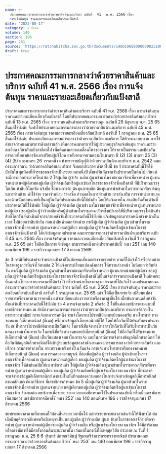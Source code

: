 ```yaml
---
name: >-
  ประกาศคณะกรรมการกลางว่าด้วยราคาสินค้าและบริการ ฉบับที่  41  พ.ศ. 2566 เรื่อง 
  การแจ้งต้นทุน ราคาและรายละเอียดเกี่ยวกับแป้งสาลี
date: '2023-08-17'
category: ง พิเศษ
volume: 140
section: 196
page: 251
source: 'https://ratchakitcha.soc.go.th/documents/140D196S0000000025100.pdf'
draft: true
---
```


# ประกาศคณะกรรมการกลางว่าด้วยราคาสินค้าและบริการ ฉบับที่  41  พ.ศ. 2566 เรื่อง  การแจ้งต้นทุน ราคาและรายละเอียดเกี่ยวกับแป้งสาลี

ประกาศคณะกรรมการกลางว่าด้วยราคาสินค้าและบริการ ฉบับที่ 41 พ.ศ. 2566 เรื่อง การแจ้งต้นทุน ราคาและรายละเอียดเกี่ยวกับแป้งสาลี โดยที่ประกาศคณะกรรมการกลางว่าด้วยราคาสินค้าและบริการ ฉบับที่ 13 พ.ศ. 2565 เรื่อง การกาหนดสินค้าและบริการควบคุม ลงวันที่ 29 มิถุนายน พ.ศ. 25 65 สิ้นผลใช้บังคับ จึงทำให้ประกาศคณะกรรมการกลางว่าด้วยราคาสินค้าและบริการ ฉบับที่ 45 พ.ศ. 2565 เรื่อง การแจ้งต้นทุน ราคาและรายละเอียดเกี่ยวกับแป้งสาลี ลงวันที่ 1 กรกฎาคม พ.ศ. 25 65 สิ้นผลใช้บังคับ ประกอบกับคณะกรรมการกลางว่าด้วยราคาสินค้าและบริการ ได้พิจารณาทบทวน การใช้อำนาจกำหนดมาตรการดังกล่าวแล้ว เห็นควรคงมาตรการให้ผู้ประกอบธุรกิจแจ้งต้นทุน ราคาและรายละเอียด เกี่ยวกับแป้งสาลีต่อไป เพื่อติดตามความเคลื่อนไหวของราคา ให้ราคาเป็นธรรม และป้องกันการฉวยโอกาสเอารัดเอาเปรียบผู้บริโภค อาศัยอานาจตามความในมาตรา 9 (2) (3) มาตรา 25 (3) (4) (5) และมาตรา 26 วรรคหนึ่ง แห่งพระราชบัญญัติว่าด้วยราคาสินค้าและบริการ พ.ศ. 2542 คณะกรรมการกลาง ว่าด้วยราคาสินค้าและบริการ จึงออกประกาศ ดังต่อไปนี้ ข้อ 1 ประกาศฉบับนี้ให้ใช้บังคับในทุกท้องที่ทั่วราชอาณาจักรเป็นระยะเวลาหนึ่งปี ตั้งแต่วันถัดจากวันประกาศเป็นต้นไป เว้นแต่จะมีการออกประกาศใหม่ ข้อ 2 ให้ผู้ผลิต ผู้ว่าจ้า งผลิต ผู้นาเข้ามาในราชอาณาจักรเพื่อจาหน่าย ผู้แทนจาหน่าย แต่ผู้เดียวของผู้ผลิต ผู้ว่าจ้างผลิตหรือผู้นาเข้ามาในราชอาณาจักรซึ่งแป้งสาลี ที่มีปริมาณบรรจุไม่เกิน ห้าสิบกิโลกรัม แจ้งชื่อ ชื่อทางการค้า ต้นทุนการผลิต ต้นทุนการนำเข้ามาในราชอาณาจักร ต้นทุ นการจำหน่าย ค่าใช้จ่าย ราคาจำหน่าย ราคาซื้อ ส่วนลดในการจำหน่าย การส่งเสริม การจาหน่าย ขนาด และน้าหนักต่อหน่วยที่เป็นอยู่ในวันที่ประกาศฉบับนี้ใช้บังคับ โดยให้แจ้งภายใน สามสิบวันตั้งแต่วันที่ประกาศฉบับนี้ใช้บังคับ ให้ผู้ผลิต ผู้ว่าจ้างผลิต ผู้นาเข้า มาในราชอาณาจักรเพื่อจาหน่าย ผู้แทนจาหน่ายแต่ผู้เดียว ของผู้ผลิต ผู้ว่าจ้างผลิตหรือผู้นำเข้ามาในราชอาณาจักรซึ่งแป้งสาลีที่มีปริมาณบรรจุไม่เกินห้าสิบกิโลกรัม ที่ดำเนินกิจการภายหลังวันที่ประกาศฉบับนี้ใช้บังคับ แจ้งข้อมูลตามวรรคหนึ่งล่วงหน้าเป็นเวลา ไม่น้อยกว่าสิบห้าวัน ก่อนนำสินค้าออกจำหน่าย กรณีผู้ผลิต ผู้ว่าจ้างผลิต ผู้นาเข้ามาในราชอาณาจักรเพื่อจาหน่าย ผู้แทนจาหน่ายแต่ผู้เดียว ของผู้ผลิต ผู้ว่าจ้างผลิตหรือผู้นำเข้ามาในราชอาณาจักรซึ่งแป้งสาลี ได้แจ้งข้อมูลตามประกาศ คณะกรรมการกลางว่าด้วยราคาสินค้ำและบริการ ฉบับที่ 45 พ.ศ. 2565 เรื่อง การแจ้งต้นทุน ราคาและรายละเอียดเกี่ยวกับแป้งสาลี ลงวันที่ 1 กรกฎาคม พ.ศ. 25 65 แล้ว ให้ถือเป็นการแจ้งข้อมูล ตามวรรคหนึ่งแห่งประกาศฉบับนี้ ้ หนา 251 ่ เลม 140 ตอนพิเศษ 196 ง ราชกิจจานุเบกษา 17 สิงหาคม 2566

ข้อ 3 กรณีที่ประสงค์จะจำหน่ายแป้งสาลีในลักษณะที่แตกต่างจากรายกำร ตามที่ได้แจ้งไว้ หรือจาหน่ายในราคาสูงกว่าที่แจ้งไว้ตามข้อ 2 ให้แจ้งการเปลี่ยนแปลงดังกล่าว ให้ทราบล่วงหน้า ไม่น้อยกว่าสิบห้าวัน กรณีผู้ผลิต ผู้ว่าจ้างผลิต ผู้นาเข้ามาในราชอาณาจักรเพื่อจาหน่าย ผู้แทนจาหน่ายแต่ผู้เดียว ของผู้ผลิต ผู้ว่าจ้างผลิตหรือผู้นาเข้ามาในราชอาณาจักรซึ่งแป้งสาลีได้ยื่นแจ้งการจาหน่ายแป้งสาลี ในลักษณะที่แตกต่างไปจากรายการตามที่ได้แจ้งไว้ หรือจำหน่ายในราคาสูงกว่าราคาที่ได้แจ้งไว้ ตามประกาศคณะกรรมการกลางว่าด้วยราคาสินค้าและบริการ ฉบับที่ 45 พ.ศ. 2565 เรื่อง การแจ้งต้นทุน ราคาและรายละเอียดเกี่ยวกับแป้งสาลี ลงวันที่ 1 กรกฎาคม พ.ศ. 25 65 แล้ว ให้ถือเป็นการแจ้ง เปลี่ยนแปลงรายการหรือราคาตามวรรคหนึ่ง แต่จะเปลี่ยนแปลงรายการหรือราคาสูงขึ้นได้ เมื่อพ้นกาหนดสิบห้าวัน ตั้งแต่วันที่ประกาศฉบับนี้ใช้บังคับ ข้อ 4 การแจ้งตามข้อ 2 หรือข้อ 3 ให้ยื่นต่อเลขาธิการตามแบบที่เลขาธิการกาหนด ณ สำนักงานคณะกรรมการกลางว่าด้วยราคาสินค้าและบริการ กรมการค้าภายใน กระทรวงพาณิชย์ การแจ้งตามวรรคหนึ่ง จะแจ้งโดยทางไปรษณีย์ลงทะเบียนตอบรับ ทางโทรสาร ทางจดหมาย อิเล็กทรอนิกส์ (อีเมล) หรือทางข้อมูลอิเล็กทรอนิกส์ก็ได้ โดยให้ถือวันที่ได้ประทับตราประจาวัน ณ ที่ทาการไปรษณีย์ต้นทางเป็นวันแจ้ง ในกรณีที่แจ้งทางโทรสารให้ถือวันที่ได้รับโทรสารเป็นวันแสดง เจตนาในการแจ้ง ในกรณีที่แจ้งทางจดหมายอิเล็กทรอนิกส์ (อีเมล) ให้ถือวันที่ได้รับจดหมาย อิเล็กทรอนิกส์ (อีเมล) เป็นวันแสดงเจตนาในการแจ้ง และในกรณีการแจ้งทางข้อมูลอิเล็กทรอนิกส์ ให้ถือวันที่ข้อมูลอิเล็กทรอนิกส์ได้เข้าสู่ระบบข้อมูลของสานักงานคณะกรรมการกลางว่าด้วยราคาสินค้า และบริการ กรมการค้าภายใน กระทรวงพาณิชย์ เป็ นวันแจ้ง การแจ้งทางโทรสารหรือทางจดหมายอิเล็กทรอนิกส์ (อีเมล) ตามวรรคสองจะสมบูรณ์ ก็ต่อเมื่อผู้ผลิต ผู้ว่าจ้างผลิต ผู้นำเข้ามาในราชอาณาจักรเพื่อจาหน่าย ผู้แทนจาหน่ายแต่ผู้เดียว ของผู้ผลิต ผู้ว่าจ้างผลิตหรือผู้นำเข้ามาในราชอาณาจักร ได้ส่งต้นฉบับให้เล ขาธิการแล้ว ให้ผู้ผลิต ผู้ว่าจ้างผลิต ผู้นาเข้ามาในราชอาณาจักรเพื่อจาหน่าย ผู้แทนจาหน่ายแต่ผู้เดียว ของผู้ผลิต ผู้ว่าจ้างผลิตหรือผู้นาเข้ามาในราชอาณาจักร ที่ประสงค์จะแจ้งทางข้อมูลอิเล็กทรอนิกส์ ลงนามในบันทึกแสดงความตกลงในการแจ้งทางข้อมูลอิเล็กทรอนิกส์ ตามหลักเกณฑ์และวิธีการ ที่เลขาธิการกำหนด ข้อ 5 เมื่อผู้ผลิต ผู้ว่าจ้างผลิต ผู้นาเข้ามาในราชอาณาจักรเพื่อจาหน่าย ผู้แทนจาหน่าย แต่ผู้เดียวของผู้ผลิต ผู้ว่าจ้างผลิตหรือผู้นาเข้ามาในราชอาณาจักร ร้องขอต่อเลขาธิการเพื่อขยาย ระยะเวลาตามที่กาหนดไว้ในประกาศฉบับนี้ หรือเมื่อเลขาธิการเห็นสมควร เลขาธิการอาจมีคาสั่ง ้ หนา 252 ่ เลม 140 ตอนพิเศษ 196 ง ราชกิจจานุเบกษา 17 สิงหาคม 2566

ขยายระยะเวลาตามที่กาหนดไว้ก่อนสิ้นระยะเวลานั้นได้ แต่การขยายระยะเวลาเช่นว่านี้ให้พึงทาได้ ต่อเมื่อมีพฤติการณ์พิเศษหรือมีเหตุจาเป็น และผู้ผลิต ผู้ว่าจ้างผลิต ผู้นาเ ข้ามาในราชอาณาจักร เพื่อจาหน่าย ผู้แทนจาหน่ายแต่ผู้เดียวของผู้ผลิต ผู้ว่าจ้างผลิต หรือผู้นาเข้ามาในราชอาณาจักร ได้มีคำร้องขอหรือเลขาธิการได้มีคำสั่งก่อนสิ้นระยะเวลานั้น เว้นแต่ในกรณีที่มีเหตุสุดวิสัย ประกาศ ณ วันที่ 1 กรกฎาคม พ.ศ. 25 6 6 จุรินทร์ ลักษณวิศิษฏ์ รัฐมนตรีว่าการกระทรวงพาณิชย์ ประธานคณะกรรมการกลางว่าด้วยราคาสินค้าและบริการ ้ หนา 253 ่ เลม 140 ตอนพิเศษ 196 ง ราชกิจจานุเบกษา 17 สิงหาคม 2566
